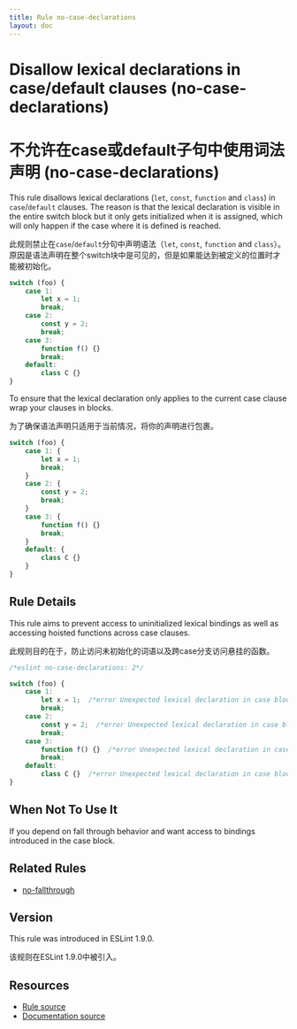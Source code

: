 ```yaml
---
title: Rule no-case-declarations
layout: doc
---
```

<!-- Note: No pull requests accepted for this file. See README.md in the root directory for details. -->
# Disallow lexical declarations in case/default clauses (no-case-declarations)

# 不允许在case或default子句中使用词法声明 (no-case-declarations)

This rule disallows lexical declarations (`let`, `const`, `function` and `class`)
in `case`/`default` clauses. The reason is that the lexical declaration is visible
in the entire switch block but it only gets initialized when it is assigned, which
will only happen if the case where it is defined is reached.

此规则禁止在`case`/`default`分句中声明语法（`let`, `const`, `function` and `class`）。原因是语法声明在整个switch块中是可见的，但是如果能达到被定义的位置时才能被初始化。

```js
switch (foo) {
    case 1:
        let x = 1;
        break;
    case 2:
        const y = 2;
        break;
    case 3:
        function f() {}
        break;
    default:
        class C {}
}
```

To ensure that the lexical declaration only applies to the current case clause
wrap your clauses in blocks.

为了确保语法声明只适用于当前情况，将你的声明进行包裹。

```js
switch (foo) {
    case 1: {
        let x = 1;
        break;
    }
    case 2: {
        const y = 2;
        break;
    }
    case 3: {
        function f() {}
        break;
    }
    default: {
        class C {}
    }
}
```

## Rule Details

This rule aims to prevent access to uninitialized lexical bindings as well as accessing hoisted functions across case clauses.

此规则目的在于，防止访问未初始化的词语以及跨case分支访问悬挂的函数。

```js
/*eslint no-case-declarations: 2*/

switch (foo) {
    case 1:
        let x = 1;  /*error Unexpected lexical declaration in case block.*/
        break;
    case 2:
        const y = 2;  /*error Unexpected lexical declaration in case block.*/
        break;
    case 3:
        function f() {}  /*error Unexpected lexical declaration in case block.*/
        break;
    default:
        class C {}  /*error Unexpected lexical declaration in case block.*/
}
```

## When Not To Use It

If you depend on fall through behavior and want access to bindings introduced in the case block.

## Related Rules

* [no-fallthrough](no-fallthrough)

## Version

This rule was introduced in ESLint 1.9.0.

该规则在ESLint 1.9.0中被引入。

## Resources

* [Rule source](https://github.com/eslint/eslint/tree/master/lib/rules/no-case-declarations.js)
* [Documentation source](https://github.com/eslint/eslint/tree/master/docs/rules/no-case-declarations.md)
